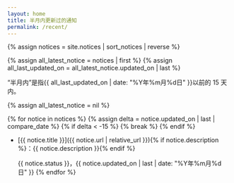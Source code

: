 ```yaml
---
layout: home
title: 半月内更新过的通知
permalink: /recent/
---
```


{% assign notices = site.notices | sort_notices | reverse %}

<aside class='remark'>
    {% assign all_latest_notice = notices | first %}
    {% assign all_last_updated_on = all_latest_notice.updated_on | last %}
    <p>“半月内”是指<time datetime="{{ all_last_updated_on }}">{{ all_last_updated_on | date: "%Y年%m月%d日" }}</time>以前的 15 天内。</p>
    {% assign all_latest_notice = nil %}
</aside>

{% for notice in notices %}
{% assign delta = notice.updated_on | last | compare_date %}
{% if delta < -15 %}
    {% break %}
{% endif %}

- [{{ notice.title }}]({{ notice.url | relative_url }}){% if notice.description %}：{{ notice.description }}{% endif %}

  {{ notice.status }}，<time datetime="{{ notice.updated_on | last }}">{{ notice.updated_on | last | date: "%Y年%m月%d日" }}</time>
{% endfor %}
